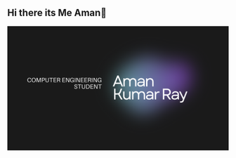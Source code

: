 ## Hi there its Me Aman👋
![image alt](https://github.com/amann45/amann45/blob/e7889397303c7f50f16e4ec90abfe17887d95764/my.png)
<!--
**amann45/amann45** is a ✨ _special_ ✨ repository because its `README.md` (this file) appears on your GitHub profile.

Here are some ideas to get you started:

- 🔭 I’m currently working on ...
- 🌱 I’m currently learning ...
- 👯 I’m looking to collaborate on ...
- 🤔 I’m looking for help with ...
- 💬 Ask me about ...
- 📫 How to reach me: ...
- 😄 Pronouns: ...
- ⚡ Fun fact: ...
-->
